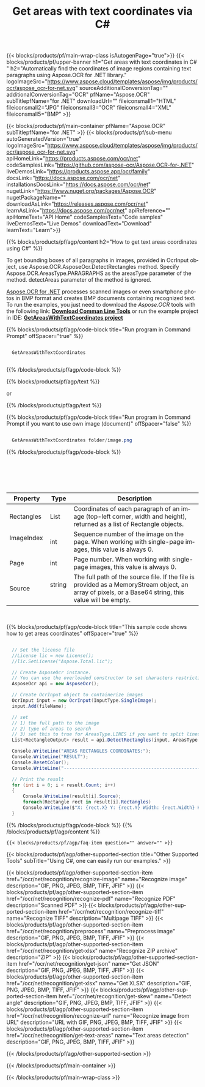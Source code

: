 ﻿---
title: Get areas with text coordinates via C# 
weight: 3920
url: /net/recognition/recognize-url/ 
lang: en
langdirlevel: 2
locales: ru
description: Automatically find the coordinates of image regions containing text paragraphs.
---

{{< blocks/products/pf/main-wrap-class isAutogenPage="true">}}
{{< blocks/products/pf/upper-banner h1="Get areas with text coordinates in C# " h2="Automatically find the coordinates of image regions containing text paragraphs using Aspose.OCR for .NET library." logoImageSrc="https://www.aspose.cloud/templates/aspose/img/products/ocr/aspose_ocr-for-net.svg" sourceAdditionalConversionTag="" additionalConversionTag="OCR" pfName="Aspose.OCR" subTitlepfName="for .NET" downloadUrl="" fileiconsmall1="HTML" fileiconsmall2="JPG" fileiconsmall3="OCR" fileiconsmall4="XML" fileiconsmall5="BMP" >}}


{{< blocks/products/pf/main-container pfName="Aspose.OCR" subTitlepfName="for .NET" >}}
{{< blocks/products/pf/sub-menu autoGeneratedVersion="true" logoImageSrc="https://www.aspose.cloud/templates/aspose/img/products/ocr/aspose_ocr-for-net.svg" apiHomeLink="https://products.aspose.com/ocr/net" codeSamplesLink="https://github.com/aspose-ocr/Aspose.OCR-for-.NET" liveDemosLink="https://products.aspose.app/ocr/family" docsLink="https://docs.aspose.com/ocr/net" installationsDocsLink="https://docs.aspose.com/ocr/net" nugetLink="https://www.nuget.org/packages/Aspose.OCR" nugetPackageName="" downloadAsLink="https://releases.aspose.com/ocr/net" learnAsLink="https://docs.aspose.com/ocr/net" apiReference="" apiHomeText="API Home" codeSamplesText="Code samples" liveDemosText="Live Demos" downloadText="Download" learnText="Learn">}}

{{% blocks/products/pf/agp/content h2="How to get text areas coordinates using C#" %}}

To get bounding boxes of all paragraphs in images, provided in OcrInput object, use Aspose.OCR.AsposeOcr.DetectRectangles method. Specify Aspose.OCR.AreasType.PARAGRAPHS as the areasType parameter of the method. detectAreas parameter of the method is ignored.

[Aspose.OCR for .NET](https://products.aspose.com/ocr/net) 
 processes scanned images or even smartphone photos in BMP format and creates BMP documents containing recognized text. To run the examples, you just need to download the *Aspose.OCR* 
 tools with the following link:  [**Download Comman Line Tools**](https://github.com/aspose-ocr/Aspose.OCR-for-.NET/releases/download/23.5.0/CommandLineToolsAsposeOcr23.5.0.zip)
 or run the example project in IDE: [**GetAreasWithTextCoordinates project**](https://github.com/aspose-ocr/Aspose.OCR-for-.NET/tree/master/Applications_Aspose_Ocr_Net_6/GetAreasWithTextCoordinates) 



{{% blocks/products/pf/agp/code-block title="Run program in Command Prompt" offSpacer="true" %}}

```cs

  GetAreasWithTextCoordinates



```
{{% /blocks/products/pf/agp/code-block %}}

{{% blocks/products/pf/agp/text %}}

or

{{% /blocks/products/pf/agp/text %}}

{{% blocks/products/pf/agp/code-block title="Run program in Command Prompt if you want to use own image (document)" offSpacer="false" %}}

```cs

  GetAreasWithTextCoordinates folder/image.png

```
{{% /blocks/products/pf/agp/code-block %}}

<br/><br/>
<br/><br/>


Property	| Type	| Description 
--- | --- | --- 
Rectangles	|   List<Rectangle>	| Coordinates of each paragraph of an image (top-left corner, width and height), returned as a list of Rectangle objects. 
ImageIndex &nbsp;&nbsp;	|  int	| Sequence number of the image on the page. When working with single-page images, this value is always 0.
Page	|   int	| Page number. When working with single-page images, this value is always 0.
Source	|   string	&nbsp;&nbsp;| The full path of the source file. If the file is provided as a MemoryStream object, an array of pixels, or a Base64 string, this value will be empty.





<br/>





{{% blocks/products/pf/agp/code-block title="This sample code shows how to get areas coordinates" offSpacer="true" %}}

```cs

  // Set the license file
  //License lic = new License();
  //lic.SetLicense("Aspose.Total.lic");

  // Create AsposeOcr instance.
  // You can use the overloaded constructor to set characters restriction.
  AsposeOcr api = new AsposeOcr();

  // Create OcrInput object to containerize images
  OcrInput input = new OcrInput(InputType.SingleImage);
  input.Add(fileName);

  // set
  // 1) the full path to the image
  // 2) type of areas to search
  // 3) set this to true for AreasType.LINES if you want to split lines after defining paragraphs     
  List<RectangleOutput> result = api.DetectRectangles(input, AreasType.PARAGRAPHS, detectAreas: true);

  Console.WriteLine("AREAS RECTANGLES COORDINATES:");
  Console.WriteLine("RESULT");
  Console.ResetColor();
  Console.WriteLine("------------------------------------------------------------------------------");

  // Print the result
  for (int i = 0; i < result.Count; i++)
  {
      Console.WriteLine(result[i].Source);
      foreach(Rectangle rect in result[i].Rectangles)
      Console.WriteLine($"X: {rect.X} Y: {rect.Y} Width: {rect.Width} Height: {rect.Height}");    
  }

```

{{% /blocks/products/pf/agp/code-block %}}
{{% /blocks/products/pf/agp/content %}}

    {{< blocks/products/pf/agp/faq-item question="" answer="" >}}

  

<!-- aboutfile Ends -->

{{< blocks/products/pf/agp/other-supported-section title="Other Supported Tools" subTitle="Using C#, one can easily run our examples." >}}

{{< blocks/products/pf/agp/other-supported-section-item href="/ocr/net/recognition/recognize-image" name="Recognize image" description="GIF, PNG, JPEG, BMP, TIFF, JFIF" >}}
{{< blocks/products/pf/agp/other-supported-section-item href="/ocr/net/recognition/recognize-pdf" name="Recognize PDF" description="Scanned PDF" >}}
{{< blocks/products/pf/agp/other-supported-section-item href="/ocr/net/recognition/recognize-tiff" name="Recognize TIFF" description="Multipage TIFF" >}}
{{< blocks/products/pf/agp/other-supported-section-item href="/ocr/net/recognition/preprocess" name="Preprocess image" description="GIF, PNG, JPEG, BMP, TIFF, JFIF" >}}
{{< blocks/products/pf/agp/other-supported-section-item href="/ocr/net/recognition/get-xlsx" name="Recognize ZIP archive" description="ZIP" >}}
{{< blocks/products/pf/agp/other-supported-section-item href="/ocr/net/recognition/get-json" name="Get JSON" description="GIF, PNG, JPEG, BMP, TIFF, JFIF" >}}
{{< blocks/products/pf/agp/other-supported-section-item href="/ocr/net/recognition/get-xlsx" name="Get XLSX" description="GIF, PNG, JPEG, BMP, TIFF, JFIF" >}}
{{< blocks/products/pf/agp/other-supported-section-item href="/ocr/net/recognition/get-skew" name="Detect angle" description="GIF, PNG, JPEG, BMP, TIFF, JFIF" >}}
{{< blocks/products/pf/agp/other-supported-section-item href="/ocr/net/recognition/recognize-url" name="Recognize image from URL" description="URL with GIF, PNG, JPEG, BMP, TIFF, JFIF" >}}
{{< blocks/products/pf/agp/other-supported-section-item href="/ocr/net/recognition/get-text-areas" name="Text areas detection" description="GIF, PNG, JPEG, BMP, TIFF, JFIF" >}}

{{< /blocks/products/pf/agp/other-supported-section >}}

{{< /blocks/products/pf/main-container >}}
    
{{< /blocks/products/pf/main-wrap-class >}}
